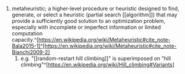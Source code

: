 1. metaheuristic; a higher-level procedure or heuristic designed to find, generate, or select a heuristic (partial search [[algorithm]]) that may provide a sufficiently good solution to an optimization problem, especially with incomplete or imperfect information or limited computation capacity.^[https://en.wikipedia.org/wiki/Metaheuristic#cite_note-Bala2015-1]^[https://en.wikipedia.org/wiki/Metaheuristic#cite_note-Bianchi2009-2]
	1. e.g. "[[random-restart hill climbing]]" is superimposed on "hill climbing"^[https://en.wikipedia.org/wiki/Hill_climbing#Variants]